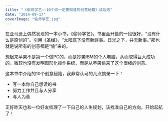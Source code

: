 ```yaml
---
title: "《偷师学艺——10个你一定要知道的创意秘籍》读后感"
date: "2014-09-17"
coverImage: "偷师学艺.jpg"
---
```


在亚马逊上偶然发现的一本小书，《偷师学艺》。书里面开篇的一段很好，“没有什么是原创的”。引用《圣经》，“太阳底下没有新鲜事。日光之下，并无新事。”那也就是说所有的创意都是“偷”来的。

想起来苹果不是第一个做PC的，而是抄袭IBM的个人电脑，从而取得巨大成功的。微软也没有发明图形化操作系统，而是从苹果偷来了这个很棒的创意。

这本书中介绍的10个创意秘籍，我非常认可的几点摘录一下：

- 写一本你自己想读的书
- 努力工作并且与人分享
- 与人为善

正好昨天也和一位好友梳理了一下自己的人生规划，该找准自己的方向，开始起航了！
